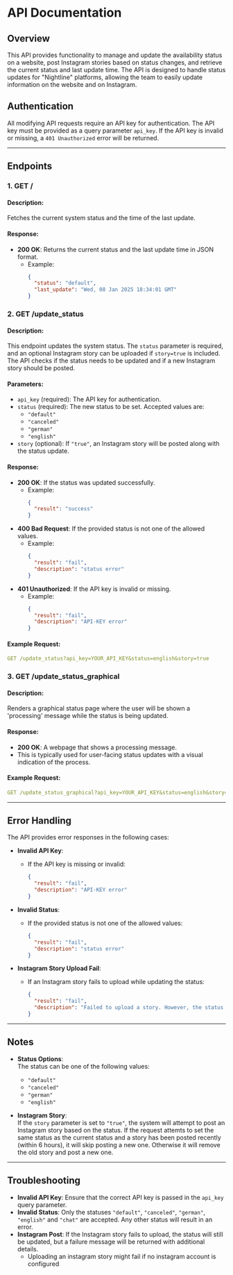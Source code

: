 # API Documentation

## Overview
This API provides functionality to manage and update the availability status on a website, post Instagram stories based on status changes, and retrieve the current status and last update time. The API is designed to handle status updates for "Nightline" platforms, allowing the team to easily update information on the website and on Instagram.

## Authentication
All modifying API requests require an API key for authentication. The API key must be provided as a query parameter `api_key`. If the API key is invalid or missing, a `401 Unauthorized` error will be returned.

---

## Endpoints

### 1. **GET /**

#### Description:
Fetches the current system status and the time of the last update.

#### Response:
- **200 OK**: Returns the current status and the last update time in JSON format.
    - Example:
      ```json
      {
        "status": "default",
        "last_update": "Wed, 08 Jan 2025 18:34:01 GMT"
      }
      ```

### 2. **GET /update_status**

#### Description:
This endpoint updates the system status. The `status` parameter is required, and an optional Instagram story can be uploaded if `story=true` is included. The API checks if the status needs to be updated and if a new Instagram story should be posted.

#### Parameters:
- `api_key` (required): The API key for authentication.
- `status` (required): The new status to be set. Accepted values are:
  - `"default"`
  - `"canceled"`
  - `"german"`
  - `"english"`
- `story` (optional): If `"true"`, an Instagram story will be posted along with the status update.

#### Response:
- **200 OK**: If the status was updated successfully.
  - Example:
    ```json
    {
      "result": "success"
    }
    ```
- **400 Bad Request**: If the provided status is not one of the allowed values.
  - Example:
    ```json
    {
      "result": "fail",
      "description": "status error"
    }
    ```
- **401 Unauthorized**: If the API key is invalid or missing.
  - Example:
    ```json
    {
      "result": "fail",
      "description": "API-KEY error"
    }
    ```

#### Example Request:
```yaml
GET /update_status?api_key=YOUR_API_KEY&status=english&story=true
```

### 3. **GET /update_status_graphical**

#### Description:
Renders a graphical status page where the user will be shown a 'processing' message while the status is being updated.

#### Response:
- **200 OK**: A webpage that shows a processing message.
- This is typically used for user-facing status updates with a visual indication of the process.

#### Example Request:
```yaml
GET /update_status_graphical?api_key=YOUR_API_KEY&status=english&story=true
```

---

## Error Handling

The API provides error responses in the following cases:

- **Invalid API Key**:
  - If the API key is missing or invalid:
    ```json
    {
      "result": "fail",
      "description": "API-KEY error"
    }
    ```
  
- **Invalid Status**:
  - If the provided status is not one of the allowed values:
    ```json
    {
      "result": "fail",
      "description": "status error"
    }
    ```

- **Instagram Story Upload Fail**:
  - If an Instagram story fails to upload while updating the status:
    ```json
    {
      "result": "fail",
      "description": "Failed to upload a story. However, the status was updated successfully."
    }
    ```

---

## Notes

- **Status Options**:  
  The status can be one of the following values:
  - `"default"`
  - `"canceled"`
  - `"german"`
  - `"english"`

- **Instagram Story**:  
  If the `story` parameter is set to `"true"`, the system will attempt to post an Instagram story based on the status. If the request attemts to set the same status as the current status and a story has been posted recently (within 6 hours), it will skip posting a new one. Otherwise it will remove the old story and post a new one.

---

## Troubleshooting

- **Invalid API Key**: Ensure that the correct API key is passed in the `api_key` query parameter.
- **Invalid Status**: Only the statuses `"default"`, `"canceled"`, `"german"`, `"english"` and `"chat"` are accepted. Any other status will result in an error.
- **Instagram Post**: If the Instagram story fails to upload, the status will still be updated, but a failure message will be returned with additional details.
    - Uploading an instagram story might fail if no instagram account is configured